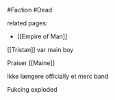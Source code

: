 #Faction 
#Dead 

related pages:
  - [[Empire of Man]]

[[Tristan]] var main boy

Praiser [[Maine]]

Ikke længere officially et merc band

Fukcing exploded

